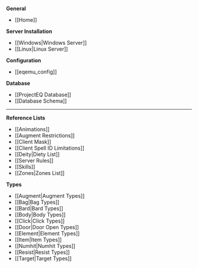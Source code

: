 **General**
* [[Home]]

**Server Installation**
* [[Windows|Windows Server]]
* [[Linux|Linux Server]]

**Configuration**
* [[eqemu_config]]

**Database**
* [[ProjectEQ Database]]
* [[Database Schema]]

---
**Reference Lists**
* [[Animations]]
* [[Augment Restrictions]]
* [[Client Mask]]
* [[Client Spell ID Limitations]]
* [[Deity|Diety List]]
* [[Server Rules]]
* [[Skills]]
* [[Zones|Zones List]]

**Types**
* [[Augment|Augment Types]]
* [[Bag|Bag Types]]
* [[Bard|Bard Types]]
* [[Body|Body Types]]
* [[Click|Click Types]]
* [[Door|Door Open Types]]
* [[Element|Element Types]]
* [[Item|Item Types]]
* [[Numhit|Numhit Types]]
* [[Resist|Resist Types]]
* [[Target|Target Types]]